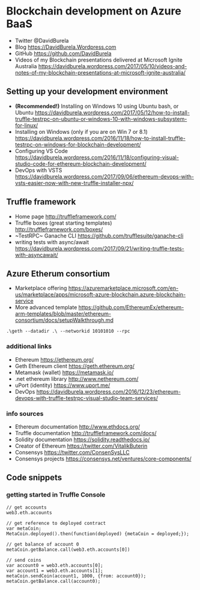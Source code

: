 # Blockchain development on Azure BaaS 
* Twitter @DavidBurela
* Blog https://DavidBurela.Wordpress.com
* GitHub https://github.com/DavidBurela
* Videos of my Blockchain presentations delivered at Microsoft Ignite Australia https://davidburela.wordpress.com/2017/05/10/videos-and-notes-of-my-blockchain-presentations-at-microsoft-ignite-australia/

## Setting up your development environment
* **(Recommended!)** Installing on Windows 10 using Ubuntu bash, or Ubuntu https://davidburela.wordpress.com/2017/05/12/how-to-install-truffle-testrpc-on-ubuntu-or-windows-10-with-windows-subsystem-for-linux/
* Installing on Windows (only if you are on Win 7 or 8.1) https://davidburela.wordpress.com/2016/11/18/how-to-install-truffle-testrpc-on-windows-for-blockchain-development/
* Configuring VS Code https://davidburela.wordpress.com/2016/11/18/configuring-visual-studio-code-for-ethereum-blockchain-development/
* DevOps with VSTS https://davidburela.wordpress.com/2017/09/06/ethereum-devops-with-vsts-easier-now-with-new-truffle-installer-npx/

## Truffle framework
* Home page http://truffleframework.com/
* Truffle boxes (great starting templates) http://truffleframework.com/boxes/
* ~TestRPC~ Ganache CLI https://github.com/trufflesuite/ganache-cli
* writing tests with async/await https://davidburela.wordpress.com/2017/09/21/writing-truffle-tests-with-asyncawait/

## Azure Etherum consortium
* Marketplace offering https://azuremarketplace.microsoft.com/en-us/marketplace/apps/microsoft-azure-blockchain.azure-blockchain-service
* More advanced template https://github.com/EthereumEx/ethereum-arm-templates/blob/master/ethereum-consortium/docs/setupWalkthrough.md
```
.\geth --datadir .\ --networkid 10101010 --rpc
```

### additional links
* Ethereum https://ethereum.org/
* Geth Ethereum client https://geth.ethereum.org/
* Metamask (wallet) https://metamask.io/
* .net ethereum library http://www.nethereum.com/
* uPort (identity) https://www.uport.me/
* DevOps https://davidburela.wordpress.com/2016/12/23/ethereum-devops-with-truffle-testrpc-visual-studio-team-services/

### info sources
* Ethereum documentation http://www.ethdocs.org/
* Truffle documentation http://truffleframework.com/docs/
* Solidity documentation https://solidity.readthedocs.io/
* Creator of Ethereum https://twitter.com/VitalikButerin
* Consensys https://twitter.com/ConsenSysLLC
* Consensys projects https://consensys.net/ventures/core-components/

## Code snippets
### getting started in Truffle Console
``` 
// get accounts
web3.eth.accounts

// get reference to deployed contract
var metaCoin;
MetaCoin.deployed().then(function(deployed) {metaCoin = deployed;});

// get balance of account 0
metaCoin.getBalance.call(web3.eth.accounts[0])

// send coins
var account0 = web3.eth.accounts[0];
var account1 = web3.eth.accounts[1];
metaCoin.sendCoin(account1, 1000, {from: account0});
metaCoin.getBalance.call(account0);

```

